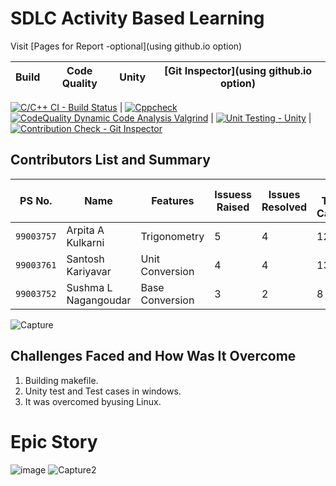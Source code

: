 # SDLC Activity Based Learning

Visit [Pages for Report -optional](using github.io option)

Build | Code Quality | Unity | [Git Inspector](using github.io option)
------|----------|-------|--------------
     
[![C/C++ CI - Build Status](https://github.com/99003757/SDLC_MINI_PROJECT_TEAM5/actions/workflows/c-cpp.yml/badge.svg)](https://github.com/99003757/SDLC_MINI_PROJECT_TEAM5/actions/workflows/c-cpp.yml)  | [![Cppcheck](https://github.com/99003757/SDLC_MINI_PROJECT_TEAM5/actions/workflows/cppcheck.yml/badge.svg)](https://github.com/99003757/SDLC_MINI_PROJECT_TEAM5/actions/workflows/cppcheck.yml)[![CodeQuality Dynamic Code Analysis Valgrind](https://github.com/99003757/SDLC_MINI_PROJECT_TEAM5/actions/workflows/CodeQuality_Dynamic.yml/badge.svg)](https://github.com/99003757/SDLC_MINI_PROJECT_TEAM5/actions/workflows/CodeQuality_Dynamic.yml) | [![Unit Testing - Unity](https://github.com/99003757/SDLC_MINI_PROJECT_TEAM5/actions/workflows/unity.yml/badge.svg)](https://github.com/99003757/SDLC_MINI_PROJECT_TEAM5/actions/workflows/unity.yml) |  [![Contribution Check - Git Inspector](https://github.com/99003757/SDLC_MINI_PROJECT_TEAM5/actions/workflows/gitinspector.yml/badge.svg)](https://github.com/99003757/SDLC_MINI_PROJECT_TEAM5/actions/workflows/gitinspector.yml)


## Contributors List and Summary

PS No. |  Name   |    Features    | Issuess Raised |Issues Resolved|No Test Cases|Test Case Pass
-------|---------|----------------|----------------|---------------|-------------|--------------
`99003757` | Arpita A Kulkarni  | Trigonometry    | 5     | 4   | 12   |12    
`99003761` | Santosh Kariyavar  |  Unit Conversion    | 4     | 4   |13   |13     
`99003752` | Sushma L Nagangoudar  | Base Conversion   | 3     | 2   | 8   |8 


![Capture](https://user-images.githubusercontent.com/78851798/111075889-fbc61b00-850f-11eb-95af-985928ce3150.PNG)

## Challenges Faced and How Was It Overcome

1. Building makefile.
2. Unity test and Test cases in windows. 
3. It was overcomed byusing Linux. 

# Epic Story
![image](https://user-images.githubusercontent.com/78851073/111072925-adf6e600-8502-11eb-9da4-fccbf05076b9.png)
![Capture2](https://user-images.githubusercontent.com/78851798/111076009-7bec8080-8510-11eb-82e0-bcffa4e196de.PNG)




